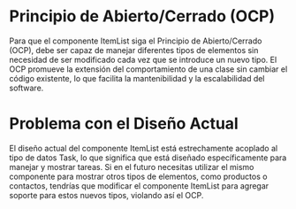 
# Principio de Abierto/Cerrado (OCP)
Para que el componente ItemList siga el Principio de Abierto/Cerrado (OCP), debe ser capaz de manejar diferentes tipos de elementos sin necesidad de ser modificado cada vez que se introduce un nuevo tipo. El OCP promueve la extensión del comportamiento de una clase sin cambiar el código existente, lo que facilita la mantenibilidad y la escalabilidad del software.

# Problema con el Diseño Actual
El diseño actual del componente ItemList está estrechamente acoplado al tipo de datos Task, lo que significa que está diseñado específicamente para manejar y mostrar tareas. Si en el futuro necesitas utilizar el mismo componente para mostrar otros tipos de elementos, como productos o contactos, tendrías que modificar el componente ItemList para agregar soporte para estos nuevos tipos, violando así el OCP.